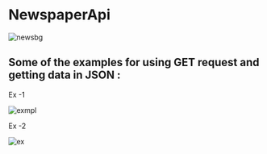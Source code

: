 ﻿# NewspaperApi
![newsbg](https://user-images.githubusercontent.com/72473589/114955770-0a8b4f00-9e7b-11eb-927d-56833adcd2e3.jpg)

## Some of the examples for using GET request and getting data in JSON :
Ex -1

![exmpl](https://user-images.githubusercontent.com/72473589/119248426-add43000-bbae-11eb-84b6-25a8db1a6393.png)

Ex -2

![ex](https://user-images.githubusercontent.com/72473589/119248432-b593d480-bbae-11eb-99f3-8dab06c9529f.png)
